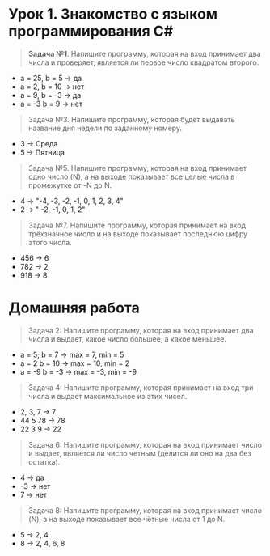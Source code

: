 # **Урок 1. Знакомство с языком программирования С#**

> **Задача №1**. Напишите программу, которая на вход принимает два числа и проверяет, является ли первое число квадратом второго.
- a = 25, b = 5 -> да
- a = 2, b = 10 -> нет
- a = 9, b = -3 -> да
- a = -3 b = 9 -> нет

>Задача №3. Напишите программу, которая будет выдавать название дня недели по заданному номеру.
- 3 -> Среда
- 5 -> Пятница

>Задача №5. Напишите программу, которая на вход принимает одно число (N), а на выходе показывает все целые числа в промежутке от -N до N.
- 4 -> "-4, -3, -2, -1, 0, 1, 2, 3, 4"
- 2 -> " -2, -1, 0, 1, 2"

>Задача №7. Напишите программу, которая принимает на вход трёхзначное число и на выходе показывает последнюю цифру этого числа.
- 456 -> 6
- 782 -> 2
- 918 -> 8

# **Домашняя работа**

>Задача 2: Напишите программу, которая на вход принимает два числа и выдает, какое число большее, а какое меньшее.
- a = 5; b = 7 -> max = 7, min = 5
- a = 2 b = 10 -> max = 10, min = 2
- a = -9 b = -3 -> max = -3, min = -9

>Задача 4: Напишите программу, которая принимает на вход
три числа и выдает максимальное из этих чисел.
- 2, 3, 7 -> 7
- 44 5 78 -> 78
- 22 3 9 -> 22

>Задача 6: Напишите программу, которая на вход принимает число и выдает, является ли число четным (делится ли оно на два без остатка).
- 4 -> да
- -3 -> нет
- 7 -> нет

>Задача 8: Напишите программу, которая на вход принимает число (N), а на выходе показывает все чётные числа от 1 до N.
- 5 -> 2, 4
- 8 -> 2, 4, 6, 8